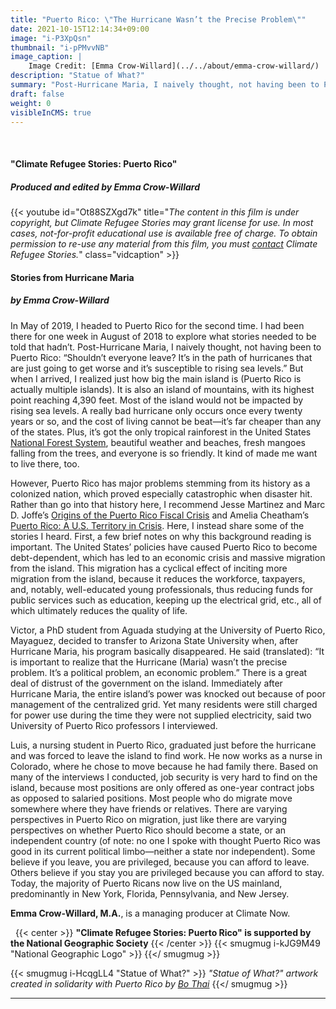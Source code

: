 ```yaml
---
title: "Puerto Rico: \"The Hurricane Wasn’t the Precise Problem\""
date: 2021-10-15T12:14:34+09:00
image: "i-P3XpQsn"
thumbnail: "i-pPMvvNB"
image_caption: |
    Image Credit: [Emma Crow-Willard](../../about/emma-crow-willard/)
description: "Statue of What?"
summary: "Post-Hurricane Maria, I naively thought, not having been to Puerto Rico: \"Shouldn’t everyone leave? It’s in the path of hurricanes that are just going to get worse and it’s susceptible to rising sea levels.\""
draft: false
weight: 0
visibleInCMS: true
---
```


&nbsp;
#### **"Climate Refugee Stories: Puerto Rico"**
##### ***Produced and edited by Emma Crow-Willard***
{{< youtube id="Ot88SZXgd7k" title="*The content in this film is under copyright, but Climate Refugee Stories may grant license for use. In most cases, not-for-profit educational use is available free of charge. To obtain permission to re-use any material from this film, you must [contact](https://www.climaterefugeestories.com/about) Climate Refugee Stories.*" class="vidcaption" >}} 
&nbsp;

#### **Stories from Hurricane Maria**  
##### ***by Emma Crow-Willard***

In May of 2019, I headed to Puerto Rico for the second time. I had been there for one week in August of 2018 to explore what stories needed to be told that hadn’t. Post-Hurricane Maria, I naively thought, not having been to Puerto Rico: “Shouldn’t everyone leave? It’s in the path of hurricanes that are just going to get worse and it’s susceptible to rising sea levels.” But when I arrived, I realized just how big the main island is (Puerto Rico is actually multiple islands). It is also an island of mountains, with its highest point reaching 4,390 feet. Most of the island would not be impacted by rising sea levels. A really bad hurricane only occurs once every twenty years or so, and the cost of living cannot be beat—it’s far cheaper than any of the states. Plus, it’s got the only tropical rainforest in the United States [National Forest System](https://www.fs.usda.gov/elyunque), beautiful weather and beaches, fresh mangoes falling from the trees, and everyone is so friendly. It kind of made me want to live there, too.

However, Puerto Rico has major problems stemming from its history as a colonized nation, which proved especially catastrophic when disaster hit. Rather than go into that history here, I recommend Jesse Martinez and Marc D. Joffe’s [Origins of the Puerto Rico Fiscal Crisis](https://www.mercatus.org/system/files/Joffe-Puerto-Rico-Fiscal-Crisis-v1.pdf) and Amelia Cheatham’s [Puerto Rico: A U.S. Territory in Crisis](https://www.cfr.org/backgrounder/puerto-rico-us-territory-crisis). Here, I instead share some of the stories I heard. First, a few brief notes on why this background reading is important. The United States’ policies have caused Puerto Rico to become debt-dependent, which has led to an economic crisis and massive migration from the island. This migration has a cyclical effect of inciting more migration from the island, because it reduces the workforce, taxpayers, and, notably, well-educated young professionals, thus reducing funds for public services such as education, keeping up the electrical grid, etc., all of which ultimately reduces the quality of life.

Victor, a PhD student from Aguada studying at the University of Puerto Rico, Mayaguez, decided to transfer to Arizona State University when, after Hurricane Maria, his program basically disappeared. He said (translated): “It is important to realize that the Hurricane (Maria) wasn’t the precise problem. It’s a political problem, an economic problem.” There is a great deal of distrust of the government on the island. Immediately after Hurricane Maria, the entire island’s power was knocked out because of poor management of the centralized grid. Yet many residents were still charged for power use during the time they were not supplied electricity, said two University of Puerto Rico professors I interviewed.

Luis, a nursing student in Puerto Rico, graduated just before the hurricane and was forced to leave the island to find work. He now works as a nurse in Colorado, where he chose to move because he had family there. Based on many of the interviews I conducted, job security is very hard to find on the island, because most positions are only offered as one-year contract jobs as opposed to salaried positions. Most people who do migrate move somewhere where they have friends or relatives. There are varying perspectives in Puerto Rico on migration, just like there are varying perspectives on whether Puerto Rico should become a state, or an independent country (of note: no one I spoke with thought Puerto Rico was good in its current political limbo—neither a state nor independent). Some believe if you leave, you are privileged, because you can afford to leave. Others believe if you stay you are privileged because you can afford to stay. Today, the majority of Puerto Ricans now live on the US mainland, predominantly in New York, Florida, Pennsylvania, and New Jersey.

**Emma Crow-Willard, M.A.**, is a managing producer at Climate Now.

&nbsp;
{{< center >}}
**"Climate Refugee Stories: Puerto Rico" is supported by the National Geographic Society**
{{< /center >}}
{{< smugmug i-kJG9M49 "National Geographic Logo" >}}
{{</ smugmug >}}

{{< smugmug i-HcqgLL4 "Statue of What?" >}}
*"Statue of What?" artwork created in solidarity with Puerto Rico by [Bo Thai](../../about/bo-daraphant/)*
{{</ smugmug >}}


<!-- #### **Survivor Stories:**
##### Click on their names to read their stories.

&nbsp;

{{< carousel >}}
1pmgwh90w1RhRo0QdpzgXgUjHKq9wQxmf|[Jane Doe](https://climate-refugee-stories.github.io/crs-website/stories/marshall-islands-art-post/)
1eiuT7UrJ6aPUNkNA2udBmOUzLS75qLvg|[Jane Doe](https://climate-refugee-stories.github.io/crs-website/stories/marshall-islands-art-post/)
1pmgwh90w1RhRo0QdpzgXgUjHKq9wQxmf|[Jane Doe](https://climate-refugee-stories.github.io/crs-website/stories/marshall-islands-art-post/)
1eiuT7UrJ6aPUNkNA2udBmOUzLS75qLvg|[Jane Doe](https://climate-refugee-stories.github.io/crs-website/stories/marshall-islands-art-post/)
1pmgwh90w1RhRo0QdpzgXgUjHKq9wQxmf|[Jane Doe](https://climate-refugee-stories.github.io/crs-website/stories/marshall-islands-art-post/)
1eiuT7UrJ6aPUNkNA2udBmOUzLS75qLvg|[Jane Doe](https://climate-refugee-stories.github.io/crs-website/stories/marshall-islands-art-post/)
1pmgwh90w1RhRo0QdpzgXgUjHKq9wQxmf|[Jane Doe](https://climate-refugee-stories.github.io/crs-website/stories/marshall-islands-art-post/)
1eiuT7UrJ6aPUNkNA2udBmOUzLS75qLvg|[Jane Doe](https://climate-refugee-stories.github.io/crs-website/stories/marshall-islands-art-post/)
1pmgwh90w1RhRo0QdpzgXgUjHKq9wQxmf|[Jane Doe](https://climate-refugee-stories.github.io/crs-website/stories/marshall-islands-art-post/)
{{< /carousel >}} -->

---
